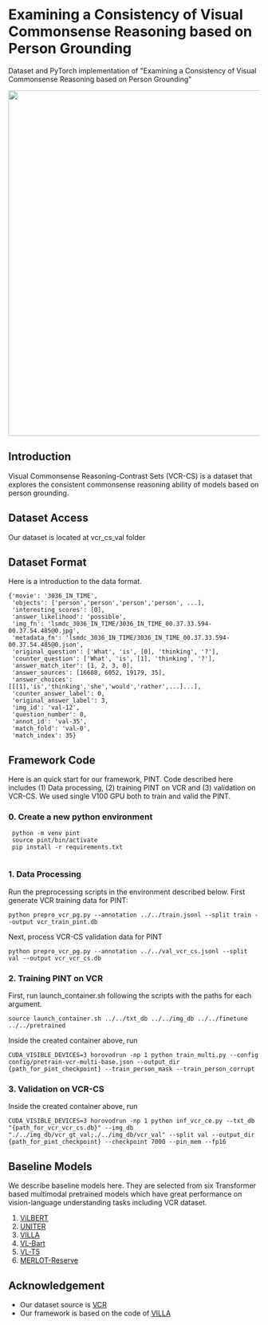 # Examining a Consistency of Visual Commonsense Reasoning based on Person Grounding
Dataset and PyTorch implementation of "Examining a Consistency of Visual Commonsense Reasoning based on Person Grounding" 

<p align="center"><img width="693"  src='https://github.com/Haena0320/vcr_pg_3/assets/68367329/d7ca78e5-b780-4368-855a-7cf7d04d4394'>

## Introduction
Visual Commonsense Reasoning-Contrast Sets (VCR-CS) is a dataset that explores the consistent commonsense reasoning ability of models based on person grounding.

## Dataset Access
Our dataset is located at vcr_cs_val folder

## Dataset Format
Here is a introduction to the data format.
```
{'movie': '3036_IN_TIME',
 'objects': ['person','person','person','person', ...],
 'interesting_scores': [0],
 'answer_likelihood': 'possible',
 'img_fn': 'lsmdc_3036_IN_TIME/3036_IN_TIME_00.37.33.594-00.37.54.485@0.jpg',
 'metadata_fn': 'lsmdc_3036_IN_TIME/3036_IN_TIME_00.37.33.594-00.37.54.485@0.json',
 'original_question': ['What', 'is', [0], 'thinking', '?'],
 'counter_question': ['What', 'is', [1], 'thinking', '?'],
 'answer_match_iter': [1, 2, 3, 0],
 'answer_sources': [16688, 6052, 19179, 35],
 'answer_choices': [[[1],'is','thinking','she','would','rather',...]...],
 'counter_answer_label': 0,
 'original_answer_label': 3,
 'img_id': 'val-12',
 'question_number': 0,
 'annot_id': 'val-35',
 'match_fold': 'val-0',
 'match_index': 35}
```

## Framework Code
Here is an quick start for our framework, PINT.
Code described here includes (1) Data processing, (2) training PINT on VCR and (3) validation on VCR-CS.
We used single V100 GPU both to train and valid the PINT. 
 
### 0. Create a new python environment
```
 python -m venv pint
 source pint/bin/activate
 pip install -r requirements.txt
 
 ```
 
### 1. Data Processing
Run the preprocessing scripts in the environment described below. First generate VCR training data for PINT:
 ```
 python prepro_vcr_pg.py --annotation ../../train.jsonl --split train --output vcr_train_pint.db
 ```

Next, process VCR-CS validation data for PINT
 ```
 python prepro_vcr_pg.py --annotation ../../val_vcr_cs.jsonl --split val --output vcr_vcr_cs.db
 ```
 
### 2. Training PINT on VCR
 First, run launch_container.sh following the scripts with the paths for each argument.
  ```
 source launch_container.sh ../../txt_db ../../img_db ../../finetune ../../pretrained
  ```

Inside the created container above, run
  ```
 CUDA_VISIBLE_DEVICES=3 horovodrun -np 1 python train_multi.py --config config/pretrain-vcr-multi-base.json --output_dir {path_for_pint_checkpoint} --train_person_mask --train_person_corrupt
  ```
 
### 3. Validation on VCR-CS
Inside the created container above, run
 ```
CUDA_VISIBLE_DEVICES=3 horovodrun -np 1 python inf_vcr_ce.py --txt_db "{path_for_vcr_vcr_cs.db}" --img_db "./../img_db/vcr_gt_val;./../img_db/vcr_val" --split val --output_dir {path_for_pint_checkpoint} --checkpoint 7000 --pin_mem --fp16
 ``` 

## Baseline Models
We describe baseline models here. 
They are selected from six Transformer based multimodal pretrained models which have great performance on vision-language understanding tasks including VCR dataset.
1. [ViLBERT](https://github.com/jiasenlu/vilbert_beta/tree/master)
2. [UNITER](https://github.com/ChenRocks/UNITER)
3. [VILLA](https://github.com/zhegan27/VILLA)
4. [VL-Bart](https://github.com/j-min/VL-T5/tree/main)
5. [VL-T5](https://github.com/j-min/VL-T5/tree/main)
6. [MERLOT-Reserve](https://github.com/rowanz/merlot_reserve/blob/main/README.md)

## Acknowledgement
+ Our dataset source is [VCR](https://github.com/rowanz/r2c/)
+ Our framework is based on the code of [VILLA](https://github.com/zhegan27/VILLA)
